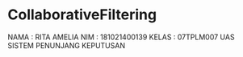 # CollaborativeFiltering
NAMA : RITA AMELIA
NIM : 181021400139
KELAS : 07TPLM007
UAS SISTEM PENUNJANG KEPUTUSAN
